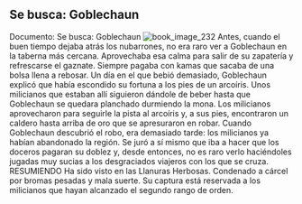 ## Se busca: Goblechaun
Documento: Se busca: Goblechaun
![book_image_232](https://media.discordapp.net/attachments/1105643336989159555/1105648083360026624/232.jpg)
Antes, cuando el buen tiempo dejaba atrás los nubarrones, no era raro ver a Goblechaun en la taberna más cercana. Aprovechaba esa calma para salir de su zapatería y refrescarse el gaznate. Siempre pagaba con kamas que sacaba de una bolsa llena a rebosar.
Un día en el que bebió demasiado, Goblechaun explicó que había escondido su fortuna a los pies de un arcoíris. Unos milicianos que estaban allí siguieron dándole de beber hasta que Goblechaun se quedara planchado durmiendo la mona.
Los milicianos aprovecharon para seguirle la pista al arcoíris y, a sus pies, encontraron un caldero hasta arriba de oro que se apresuraron en robar.
Cuando Goblechaun descubrió el robo, era demasiado tarde: los milicianos ya habían abandonado la región. Se juró a sí mismo que iba a hacer que los doceros pagaran su doblez y, desde entonces, no es raro verlo haciéndoles jugadas muy sucias a los desgraciados viajeros con los que se cruza.
RESUMIENDO
Ha sido visto en las Llanuras Herbosas.
Condenado a cárcel por bromas pesadas y mala suerte.
Su captura está reservada a los milicianos que hayan alcanzado el segundo rango de orden.
